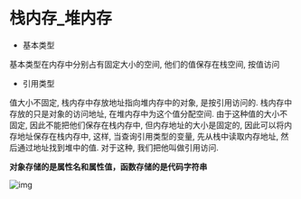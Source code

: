 # 栈内存\_堆内存

- 基本类型

基本类型在内存中分别占有固定大小的空间, 他们的值保存在栈空间, 按值访问

- 引用类型

值大小不固定, 栈内存中存放地址指向堆内存中的对象, 是按引用访问的. 栈内存中存放的只是对象的访问地址, 在堆内存中为这个值分配空间. 由于这种值的大小不固定, 因此不能把他们保存在栈内存中, 但内存地址的大小是固定的, 因此可以将内存地址保存在栈内存中, 这样, 当查询引用类型的变量, 先从栈中读取内存地址, 然后通过地址找到堆中的值. 对于这种, 我们把他叫做引用访问.

**对象存储的是属性名和属性值，函数存储的是代码字符串**

![img](https://user-gold-cdn.xitu.io/2018/6/7/163d8eea1c4abe1b?imageView2/0/w/1280/h/960/format/webp/ignore-error/1)
